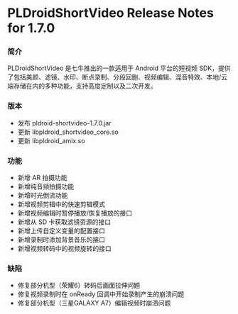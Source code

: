 # PLDroidShortVideo Release Notes for 1.7.0

### 简介
PLDroidShortVideo 是七牛推出的一款适用于 Android 平台的短视频 SDK，提供了包括美颜、滤镜、水印、断点录制、分段回删、视频编辑、混音特效、本地/云端存储在内的多种功能，支持高度定制以及二次开发。

### 版本
* 发布 pldroid-shortvideo-1.7.0.jar
* 更新 libpldroid\_shortvideo_core.so
* 更新 libpldroid_amix.so

### 功能
* 新增 AR 拍摄功能
* 新增纯音频拍摄功能
* 新增时光倒流功能
* 新增视频剪辑中的快速剪辑模式
* 新增视频编辑时暂停播放/恢复播放的接口
* 新增从 SD 卡获取滤镜资源的接口
* 新增上传自定义变量的配置接口
* 新增录制时添加背景音乐的接口
* 新增视频转码中的视频旋转的接口

### 缺陷
- 修复部分机型（荣耀6）转码后画面拉伸问题
- 修复视频录制时在 onReady 回调中开始录制产生的崩溃问题
- 修复部分机型（三星GALAXY A7）编辑视频时崩溃问题